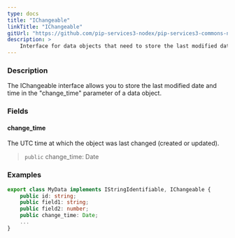 ```yaml
---
type: docs
title: "IChangeable"
linkTitle: "IChangeable"
gitUrl: "https://github.com/pip-services3-nodex/pip-services3-commons-nodex"
description: > 
    Interface for data objects that need to store the last modified date and time.
---
```


### Description

The IChangeable interface allows you to store the last modified date and time in the "change_time" parameter of a data object.

### Fields

<span class="hide-title-link">

#### change_time
The UTC time at which the object was last changed (created or updated).
> `public` change_time: Date

### Examples
```typescript
export class MyData implements IStringIdentifiable, IChangeable {
    public id: string;
    public field1: string;
    public field2: number;
    public change_time: Date;
    ...
}
```
</span>

